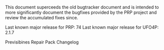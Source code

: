 This document superceeds the old bugtracker document and is intended to more significantly document the bugfixes provided by the PRP project and review the accumulated fixes since.

Last known major release for PRP: 74
Last known major release for UFO4P: 2.1.7

Previsibines Repair Pack Changelog

